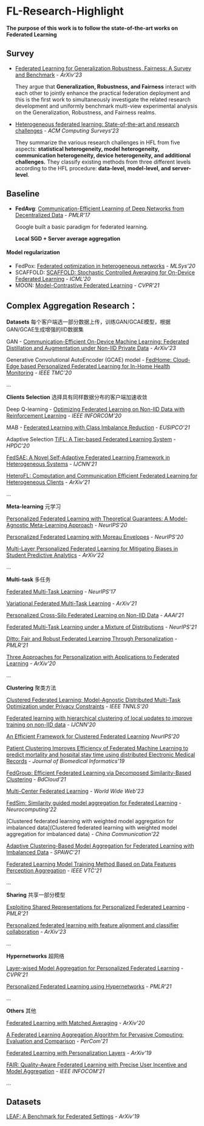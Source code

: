 # FL-Research-Highlight

**The purpose of this work is to follow the state-of-the-art works on Federated Learning**

## Survey

- [Federated Learning for Generalization,Robustness, Fairness: A Survey and Benchmark](https://arxiv.org/pdf/2311.06750.pdf) - *ArXiv’23*

  They argue that **Generalization, Robustness, and Fairness** interact with each other to jointly enhance the practical federation deployment and this is the first work to simultaneously investigate the related research development and uniformly benchmark multi-view experimental analysis on the Generalization, Robustness, and Fairness realms.

- [Heterogeneous federated learning: State-of-the-art and research challenges](https://arxiv.org/pdf/2307.10616.pdf) - *ACM Computing Surveys‘23*

  They summarize the various research challenges in HFL from five aspects: **statistical heterogeneity, model heterogeneity, communication heterogeneity, device heterogeneity, and additional challenges.** They classify existing methods from three different levels according to the HFL procedure: **data-level, model-level, and server-level**. 

## Baseline

- **FedAvg**: [Communication-Efficient Learning of Deep Networks from Decentralized Data](https://proceedings.mlr.press/v54/mcmahan17a/mcmahan17a.pdf) - *PMLR’17*

  Google built a basic paradigm for federated learning. 

  **Local SGD + Server average aggregation**

#### Model regularization

- FedPox: [Federated optimization in heterogeneous networks](https://proceedings.mlsys.org/paper_files/paper/2020/hash/1f5fe83998a09396ebe6477d9475ba0c-Abstract.html) - *MLSys’20*
- SCAFFOLD: [SCAFFOLD: Stochastic Controlled Averaging for On-Device Federated Learning](https://proceedings.mlr.press/v119/karimireddy20a/karimireddy20a.pdf) - *ICML'20*
- MOON: [Model-Contrastive Federated Learning](https://openaccess.thecvf.com/content/CVPR2021/papers/Li_Model-Contrastive_Federated_Learning_CVPR_2021_paper.pdf) - *CVPR'21*



## Complex Aggregation Research：

**Datasets** 每个客户端选一部分数据上传，训练GAN/GCAE模型，根据GAN/GCAE生成增强的IID数据集

GAN - [Communication-Efficient On-Device Machine Learning: Federated Distillation and Augmentation under Non-IID Private Data](https://arxiv.org/pdf/1811.11479.pdf) - *ArXiv’23*

Generative Convolutional AutoEncoder (GCAE) model - [FedHome: Cloud-Edge based Personalized Federated Learning for In-Home Health Monitoring](https://ieeexplore.ieee.org/stamp/stamp.jsp?tp=&arnumber=9296274) - *IEEE TMC’20*

...

**Clients Selection** 选择具有同样数据分布的客户端加速收敛

Deep Q-learning - [Optimizing Federated Learning on Non-IID Data with Reinforcement Learning](https://ieeexplore.ieee.org/stamp/stamp.jsp?tp=&arnumber=9155494) - *IEEE INFORCOM’20*

MAB - [Federated Learning with Class Imbalance Reduction](https://ieeexplore.ieee.org/stamp/stamp.jsp?tp=&arnumber=9616052) - *EUSIPCO'21*

Adaptive Selection [TiFL: A Tier-based Federated Learning System](https://dl.acm.org/doi/pdf/10.1145/3369583.3392686) - *HPDC'20*

[FedSAE: A Novel Self-Adaptive Federated Learning Framework in Heterogeneous Systems](https://ieeexplore.ieee.org/stamp/stamp.jsp?tp=&arnumber=9533876) - *IJCNN'21*

[HeteroFL: Computation and Communication Efficient Federated Learning for Heterogeneous Clients](https://arxiv.org/pdf/2010.01264.pdf) - *ArXiv’21*

...

**Meta-learning** 元学习

[Personalized Federated Learning with Theoretical Guarantees: A Model-Agnostic Meta-Learning Approach](https://proceedings.neurips.cc/paper_files/paper/2020/file/24389bfe4fe2eba8bf9aa9203a44cdad-Paper.pdf) - *NeurIPS'20*

[Personalized Federated Learning with Moreau Envelopes](https://proceedings.neurips.cc/paper_files/paper/2020/file/f4f1f13c8289ac1b1ee0ff176b56fc60-Paper.pdf) - *NeurIPS'20*

[Multi-Layer Personalized Federated Learning for Mitigating Biases in Student Predictive Analytics](https://arxiv.org/pdf/2212.02985.pdf) - *ArXiv’22*

...

**Multi-task** 多任务

[Federated Multi-Task Learning](https://proceedings.neurips.cc/paper_files/paper/2017/file/6211080fa89981f66b1a0c9d55c61d0f-Paper.pdf) - *NeurIPS'17*

[Variational Federated Multi-Task Learning](https://arxiv.org/pdf/1906.06268.pdf) - *ArXiv’21*

[Personalized Cross-Silo Federated Learning on Non-IID Data](https://ojs.aaai.org/index.php/AAAI/article/view/16960) - *AAAI'21*

[Federated Multi-Task Learning under a Mixture of Distributions](https://proceedings.neurips.cc/paper_files/paper/2021/file/82599a4ec94aca066873c99b4c741ed8-Paper.pdf) - *NeurIPS'21*

[Ditto: Fair and Robust Federated Learning Through Personalization](https://proceedings.mlr.press/v139/li21h/li21h.pdf) - *PMLR’21*

[Three Approaches for Personalization with Applications to Federated Learning](https://arxiv.org/pdf/2002.10619.pdf) - *ArXiv'20*

...

**Clustering** 聚类方法

[Clustered Federated Learning: Model-Agnostic Distributed Multi-Task Optimization under Privacy Constraints](https://ieeexplore.ieee.org/stamp/stamp.jsp?tp=&arnumber=9174890) - *IEEE TNNLS'20*

[Federated learning with hierarchical clustering of local updates to improve training on non-IID data](https://ieeexplore.ieee.org/stamp/stamp.jsp?tp=&arnumber=9207469) - *IJCNN'20*

[An Efficient Framework for Clustered Federated Learning](https://proceedings.neurips.cc/paper_files/paper/2020/file/e32cc80bf07915058ce90722ee17bb71-Paper.pdf) *NeurIPS'20*

[Patient Clustering Improves Efficiency of Federated Machine Learning to predict mortality and hospital stay time using distributed Electronic Medical Records](https://www.sciencedirect.com/science/article/pii/S1532046419302102) - *Journal of Biomedical Informatics'19*

[FedGroup: Efficient Federated Learning via Decomposed Similarity-Based Clustering](https://ieeexplore.ieee.org/stamp/stamp.jsp?tp=&arnumber=9644782) - *BdCloud'21*

[Multi-Center Federated Learning](https://link.springer.com/article/10.1007/s11280-022-01046-x) - *World Wide Web'23*

[FedSim: Similarity guided model aggregation for Federated Learning](https://www.sciencedirect.com/science/article/abs/pii/S0925231221016039) - *Neurocomputing'22*

[Clustered federated learning with weighted model aggregation for imbalanced data](Clustered federated learning with weighted model aggregation for imbalanced data) - *China Communication'22*

[Adaptive Clustering-Based Model Aggregation for Federated Learning with Imbalanced Data](https://ieeexplore.ieee.org/stamp/stamp.jsp?tp=&arnumber=9593144) - *SPAWC'21*

[Federated Learning Model Training Method Based on Data Features Perception Aggregation](https://ieeexplore.ieee.org/stamp/stamp.jsp?tp=&arnumber=9625291) - *IEEE VTC'21*

...

**Sharing** 共享一部分模型

[Exploiting Shared Representations for Personalized Federated Learning](https://proceedings.mlr.press/v139/collins21a/collins21a.pdf) - *PMLR’21*

[Personalized federated learning with feature alignment and classifier collaboration](https://arxiv.org/pdf/2306.11867.pdf) - *ArXiv'23*

...

**Hypernetworks** 超网络

[Layer-wised Model Aggregation for Personalized Federated Learning](https://openaccess.thecvf.com/content/CVPR2022/papers/Ma_Layer-Wised_Model_Aggregation_for_Personalized_Federated_Learning_CVPR_2022_paper.pdf) - *CVPR'21*

[Personalized Federated Learning using Hypernetworks](https://proceedings.mlr.press/v139/shamsian21a/shamsian21a.pdf) - *PMLR'21*

...

**Others** 其他

[Federated Learning with Matched Averaging](https://arxiv.org/pdf/2002.06440.pdf) - *ArXiv'20*

[A Federated Learning Aggregation Algorithm for Pervasive Computing: Evaluation and Comparison](https://ieeexplore.ieee.org/stamp/stamp.jsp?tp=&arnumber=9439129) - *PerCom'21*

[Federated Learning with Personalization Layers](https://arxiv.org/pdf/1912.00818.pdf) - *ArXiv'19*

[FAIR: Quality-Aware Federated Learning with Precise User Incentive and Model Aggregation]() - *IEEE INFOCOM'21*

...



## Datasets

[LEAF: A Benchmark for Federated Settings](https://arxiv.org/pdf/1812.01097.pdf) - *ArXiv'19*













